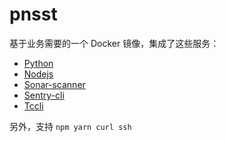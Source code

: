# pnsst

基于业务需要的一个 Docker 镜像，集成了这些服务：

- [Python](https://www.python.org/)
- [Nodejs](https://nodejs.org/)
- [Sonar-scanner](https://docs.sonarqube.org/latest/analysis/scan/sonarscanner/)
- [Sentry-cli](https://docs.sentry.io/product/cli/installation/#manual-download)
- [Tccli](https://github.com/TencentCloud/tencentcloud-cli)

另外，支持 `npm yarn curl ssh`
